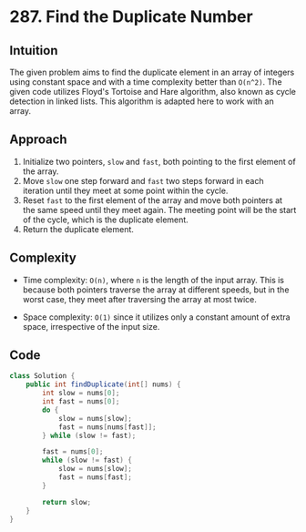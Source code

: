 # 287. Find the Duplicate Number

## Intuition

The given problem aims to find the duplicate element in an array of integers using constant space and with a time complexity better than `O(n^2)`. The given code utilizes Floyd's Tortoise and Hare algorithm, also known as cycle detection in linked lists. This algorithm is adapted here to work with an array.

## Approach

1. Initialize two pointers, `slow` and `fast`, both pointing to the first element of the array.
2. Move `slow` one step forward and `fast` two steps forward in each iteration until they meet at some point within the cycle.
3. Reset `fast` to the first element of the array and move both pointers at the same speed until they meet again. The meeting point will be the start of the cycle, which is the duplicate element.
4. Return the duplicate element.

## Complexity

- Time complexity: `O(n)`, where `n` is the length of the input array. This is because both pointers traverse the array at different speeds, but in the worst case, they meet after traversing the array at most twice.

- Space complexity: `O(1)` since it utilizes only a constant amount of extra space, irrespective of the input size.

## Code

```java
class Solution {
    public int findDuplicate(int[] nums) {
        int slow = nums[0];
        int fast = nums[0];
        do {
            slow = nums[slow];
            fast = nums[nums[fast]];
        } while (slow != fast);

        fast = nums[0];
        while (slow != fast) {
            slow = nums[slow];
            fast = nums[fast];
        }

        return slow;
    }
}
```
